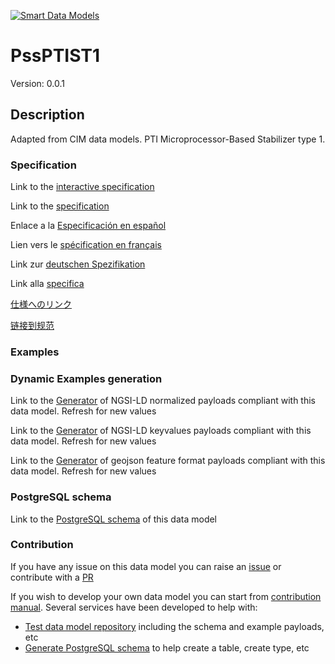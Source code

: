[![Smart Data Models](https://smartdatamodels.org/wp-content/uploads/2022/01/SmartDataModels_logo.png "Logo")](https://smartdatamodels.org)
# PssPTIST1
Version: 0.0.1

## Description 

Adapted from CIM data models. PTI Microprocessor-Based Stabilizer type 1.
### Specification

Link to the [interactive specification](https://swagger.lab.fiware.org/?url=https://smart-data-models.github.io/dataModel.EnergyCIM/PssPTIST1/swagger.yaml)

Link to the [specification](https://github.com/smart-data-models/dataModel.EnergyCIM/blob/master/PssPTIST1/doc/spec.md)

Enlace a la [Especificación en español](https://github.com/smart-data-models/dataModel.EnergyCIM/blob/master/PssPTIST1/doc/spec_ES.md)

Lien vers le [spécification en français](https://github.com/smart-data-models/dataModel.EnergyCIM/blob/master/PssPTIST1/doc/spec_FR.md)

Link zur [deutschen Spezifikation](https://github.com/smart-data-models/dataModel.EnergyCIM/blob/master/PssPTIST1/doc/spec_DE.md)

Link alla [specifica](https://github.com/smart-data-models/dataModel.EnergyCIM/blob/master/PssPTIST1/doc/spec_IT.md)

[仕様へのリンク](https://github.com/smart-data-models/dataModel.EnergyCIM/blob/master/PssPTIST1/doc/spec_JA.md)

[链接到规范](https://github.com/smart-data-models/dataModel.EnergyCIM/blob/master/PssPTIST1/doc/spec_ZH.md)
### Examples
### Dynamic Examples generation

Link to the [Generator](https://smartdatamodels.org/extra/ngsi-ld_generator.php?schemaUrl=https://raw.githubusercontent.com/smart-data-models/dataModel.EnergyCIM/master/PssPTIST1/schema.json&email=info@smartdatamodels.org) of NGSI-LD normalized payloads compliant with this data model. Refresh for new values

Link to the [Generator](https://smartdatamodels.org/extra/ngsi-ld_generator_keyvalues.php?schemaUrl=https://raw.githubusercontent.com/smart-data-models/dataModel.EnergyCIM/master/PssPTIST1/schema.json&email=info@smartdatamodels.org) of NGSI-LD keyvalues payloads compliant with this data model. Refresh for new values

Link to the [Generator](https://smartdatamodels.org/extra/geojson_features_generator.php?schemaUrl=https://raw.githubusercontent.com/smart-data-models/dataModel.EnergyCIM/master/PssPTIST1/schema.json&email=info@smartdatamodels.org) of geojson feature format payloads compliant with this data model. Refresh for new values
### PostgreSQL schema

Link to the [PostgreSQL schema](https://smart-data-models.github.io/dataModel.EnergyCIM/PssPTIST1/schema.sql) of this data model
### Contribution

 If you have any issue on this data model you can raise an [issue](https://github.com/smart-data-models/dataModel.EnergyCIM/issues)  or contribute with a [PR](https://github.com/smart-data-models/dataModel.EnergyCIM/pulls)

 If you wish to develop your own data model you can start from [contribution manual](https://bit.ly/contribution_manual). Several services have been developed to help with: 
 - [Test data model repository](https://smartdatamodels.org/index.php/data-models-contribution-api/) including the schema and example payloads, etc
 - [Generate PostgreSQL schema](https://smartdatamodels.org/index.php/sql-service/) to help create a table, create type, etc